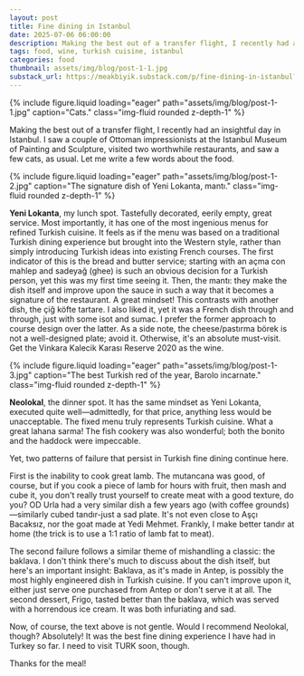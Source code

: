 ```yaml
---
layout: post
title: Fine dining in Istanbul
date: 2025-07-06 06:00:00
description: Making the best out of a transfer flight, I recently had an insightful day in Istanbul.
tags: food, wine, turkish cuisine, istanbul
categories: food
thumbnail: assets/img/blog/post-1-1.jpg
substack_url: https://meakbiyik.substack.com/p/fine-dining-in-istanbul?utm_source=meakbiyik&utm_medium=web&utm_content=post
---
```


{% include figure.liquid loading="eager" path="assets/img/blog/post-1-1.jpg" caption="Cats." class="img-fluid rounded z-depth-1" %}

Making the best out of a transfer flight, I recently had an insightful day in Istanbul. I saw a couple of Ottoman impressionists at the Istanbul Museum of Painting and Sculpture, visited two worthwhile restaurants, and saw a few cats, as usual. Let me write a few words about the food.

{% include figure.liquid loading="eager" path="assets/img/blog/post-1-2.jpg" caption="The signature dish of Yeni Lokanta, mantı." class="img-fluid rounded z-depth-1" %}

**Yeni Lokanta**, my lunch spot. Tastefully decorated, eerily empty, great service. Most importantly, it has one of the most ingenious menus for refined Turkish cuisine. It feels as if the menu was based on a traditional Turkish dining experience but brought into the Western style, rather than simply introducing Turkish ideas into existing French courses. The first indicator of this is the bread and butter service; starting with an açma con mahlep and sadeyağ (ghee) is such an obvious decision for a Turkish person, yet this was my first time seeing it. Then, the mantı: they make the dish itself and improve upon the sauce in such a way that it becomes a signature of the restaurant. A great mindset! This contrasts with another dish, the çiğ köfte tartare. I also liked it, yet it was a French dish through and through, just with some isot and sumac. I prefer the former approach to course design over the latter. As a side note, the cheese/pastırma börek is not a well-designed plate; avoid it. Otherwise, it's an absolute must-visit. Get the Vinkara Kalecik Karası Reserve 2020 as the wine.

{% include figure.liquid loading="eager" path="assets/img/blog/post-1-3.jpg" caption="The best Turkish red of the year, Barolo incarnate." class="img-fluid rounded z-depth-1" %}

**Neolokal**, the dinner spot. It has the same mindset as Yeni Lokanta, executed quite well—admittedly, for that price, anything less would be unacceptable. The fixed menu truly represents Turkish cuisine. What a great lahana sarma! The fish cookery was also wonderful; both the bonito and the haddock were impeccable.

Yet, two patterns of failure that persist in Turkish fine dining continue here.

First is the inability to cook great lamb. The mutancana was good, of course, but if you cook a piece of lamb for hours with fruit, then mash and cube it, you don't really trust yourself to create meat with a good texture, do you? OD Urla had a very similar dish a few years ago (with coffee grounds)—similarly cubed tandır-just a sad plate. It's not even close to Aşçı Bacaksız, nor the goat made at Yedi Mehmet. Frankly, I make better tandır at home (the trick is to use a 1:1 ratio of lamb fat to meat).

The second failure follows a similar theme of mishandling a classic: the baklava. I don't think there's much to discuss about the dish itself, but here's an important insight: Baklava, as it's made in Antep, is possibly the most highly engineered dish in Turkish cuisine. If you can't improve upon it, either just serve one purchased from Antep or don't serve it at all. The second dessert, Frigo, tasted better than the baklava, which was served with a horrendous ice cream. It was both infuriating and sad.

Now, of course, the text above is not gentle. Would I recommend Neolokal, though? Absolutely! It was the best fine dining experience I have had in Turkey so far. I need to visit TURK soon, though.

Thanks for the meal!
